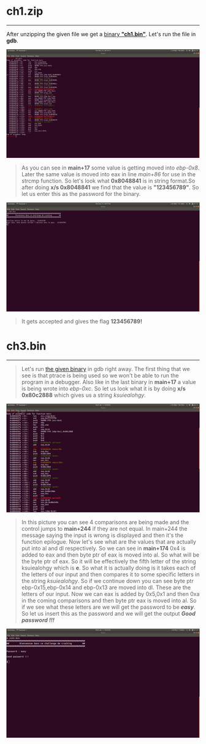 # ch1.zip
---------

After unzipping the given file we get a [binary **"ch1.bin"**](https://github.com/AbijithPrasanthan/Reversing-Tasks/blob/master/Challenge/ch1.zip). Let's run the file in **gdb**. 

![gdb-image](img1.png)

>As you can see in **main+17** some value is getting moved into *ebp-0x8*. Later the same value is moved into eax in line *main+86* for use in the strcmp function. So let's look what **0x8048841** is in string format.So after doing **x/s 0x8048841** we find that the value is **"123456789"**. So let us enter this as the password for the binary. 

![password](img2.png)

> It gets accepted and gives the flag **123456789!**

# ch3.bin
----------

>Let's run [the given binary](https://github.com/AbijithPrasanthan/Reversing-Tasks/blob/master/Challenge/ch3.bin) in gdb right away. The first thing that we see is that ptrace is being used so we won't be able to run the program in a debugger. Also like in the last binary in **main+17** a value is being wrote into *ebp-0xc*. So let us look what it is by doing **x/s 0x80c2888** which gives us a string *ksuiealohgy*. 

![gdb](img3.png)

>In this picture you can see 4 comparisons are being made and the control jumps to **main+244** if they are not equal. In main+244 the message saying the input is wrong is displayed and then it's the function epilogue. Now let's see what are the values that are actually put into al and dl respectively. So we can see in **main+174** 0x4 is added to eax and then byte ptr of eax is moved into al. So what will be the byte ptr of eax. So it will be effectively the fifth letter of the string ksuiealohgy which is **e**. So what it is actually doing is it takes each of the letters of our input and then compares it to some specific letters in the string *ksuiealohgy*. So if we continue down you can see byte ptr ebp-0x15,ebp-0x14 and ebp-0x13 are moved into dl. These are the letters of our input. Now we can eax is added by 0x5,0x1 and then 0xa in the coming comparisons and then byte ptr eax is moved into al. So if we see what these letters are we will get the password to be ***easy***. So let us insert this as the password and we will get the output ***Good password !!!***

![password-validation](img4.png)
